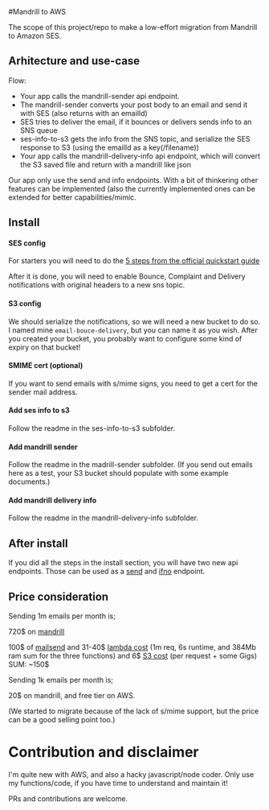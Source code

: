 #Mandrill to AWS

The scope of this project/repo to make a low-effort migration from Mandrill to Amazon SES.

## Arhitecture and use-case

Flow:
 - Your app calls the mandrill-sender api endpoint.
 - The mandrill-sender converts your post body to an email and send it with SES (also returns with an emailId)
 - SES tries to deliver the email, if it bounces or delivers sends info to an SNS queue
 - ses-info-to-s3 gets the info from the SNS topic, and serialize the SES response to S3 (using the emailId as a key(/filename))
 - Your app calls the mandrill-delivery-info api endpoint, which will convert the S3 saved file and return with a mandrill like json
 
Our app only use the send and info endpoints. 
With a bit of thinkering other features can be implemented (also the currently implemented ones can be extended for better capabilities/mimic.

## Install

#### SES config
For starters you will need to do the [5 steps from the official quickstart guide](https://docs.aws.amazon.com/ses/latest/DeveloperGuide/quick-start.html)

After it is done, you will need to enable Bounce, Complaint and Delivery notifications with original headers to a new sns topic.

#### S3 config
We should serialize the notifications, so we will need a new bucket to do so.
I named mine `email-bouce-delivery`, but you can name it as you wish. 
After you created your bucket, you probably want to configure some kind of expiry on that bucket!

#### SMIME cert (optional)
If you want to send emails with s/mime signs, you need to get a cert for the sender mail address.

#### Add ses info to s3
Follow the readme in the ses-info-to-s3 subfolder.

#### Add mandrill sender
Follow the readme in the madrill-sender subfolder.
(If you send out emails here as a test, your S3 bucket should populate with some example documents.)

#### Add mandrill delivery info
Follow the readme in the mandrill-delivery-info subfolder.

## After install
If you did all the steps in the install section, you will have two new api endpoints. Those can be used as a [send](https://mandrillapp.com/api/docs/messages.JSON.html#method=send) and [ifno](https://mandrillapp.com/api/docs/messages.JSON.html#method=info) endpoint.

## Price consideration
Sending 1m emails per month is;

720$ on [mandrill](https://mailchimp.com/pricing/transactional-email/)

100$ of [mailsend](https://aws.amazon.com/ses/pricing/) and 
31-40$ [lambda cost](https://aws.amazon.com/lambda/pricing/) (1m req, 6s runtime, and 384Mb ram sum for the three functions) and 
6$ [S3 cost](https://aws.amazon.com/s3/pricing/) (per request + some Gigs)
SUM: ~150$

Sending 1k emails per month is;

20$ on mandrill, and free tier on AWS.

(We started to migrate because of the lack of s/mime support, but the price can be a good selling point too.)

# Contribution and disclaimer
I'm quite new with AWS, and also a hacky javascript/node coder. 
Only use my functions/code, if you have time to understand and maintain it! 

PRs and contributions are welcome. 
